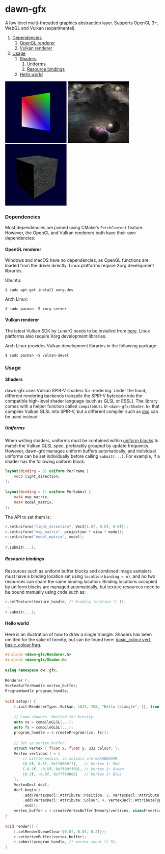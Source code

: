 # dawn-gfx
A low level multi-threaded graphics abstraction layer. Supports OpenGL 3+, WebGL and Vulkan (experimental).

1. [Dependencies](#introduction)
    1. [OpenGL renderer](#opengl-renderer)
    2. [Vulkan renderer](#vulkan-renderer)
2. [Usage](#usage)
    1. [Shaders](#shaders)
        1. [Uniforms](#uniforms)
        2. [Resource bindings](#resource-bindings)
    2. [Hello world](#hello-world)
    
![Quad](docs/screenshot1.jpg) ![Deferred shading](docs/screenshot2.jpg) ![Normal mapping](docs/screenshot3.jpg)
    
### Dependencies

Most dependencies are pinned using CMake's `FetchContent` feature. However, the OpenGL and Vulkan renderers
both have their own dependencies:

#### OpenGL renderer

Windows and macOS have no dependencies, as OpenGL functions are loaded from the driver directly.
Linux platforms require Xorg development libraries.

Ubuntu:

    $ sudo apt-get install xorg-dev
    
Arch Linux:

    $ sudo pacman -S xorg-server

    
#### Vulkan renderer

The latest Vulkan SDK by LunarG needs to be installed from [here](https://vulkan.lunarg.com/sdk/home). Linux platforms also require Xorg development libraries.

Arch Linux provides Vulkan development libraries in the following package:

    $ sudo pacman -S vulkan-devel

### Usage

#### Shaders

dawn-gfx uses Vulkan SPIR-V shaders for rendering. Under the hood, different rendering backends transpile the SPIR-V
bytecode into the compatible high-level shader language (such as GLSL or ESSL). The library comes with a helper function
called `compileGLSL` in `<dawn-gfx/Shader.h>` that compiles Vulkan GLSL into SPIR-V, but a different compiler such as
[dxc](https://github.com/Microsoft/DirectXShaderCompiler/wiki/SPIR%E2%80%90V-CodeGen) can be used instead.

##### Uniforms

When writing shaders, uniforms must be contained within [uniform blocks](https://www.khronos.org/opengl/wiki/Interface_Block_(GLSL)#Uniform_blocks)
to match the Vulkan GLSL spec, preferably grouped by update frequency. However, dawn-gfx manages uniform buffers
automatically, and individual uniforms can be set individually before calling `submit(...)`. For example, if a shader
has the following uniform block:

```glsl
layout(binding = 0) uniform PerFrame {
    vec3 light_direction;
};

layout(binding = 1) uniform PerSubmit {
    mat4 mvp_matrix;
    mat4 model_matrix;
};
```

The API to set them is:
```cpp
r.setUniform("light_direction", Vec3{1.0f, 0.0f, 0.0f});
r.setUniform("mvp_matrix", projection * view * model);
r.setUniform("model_matrix", model);
...
r.submit(...);
```

##### Resource bindings

Resources such as uniform buffer blocks and combined image samplers must have a binding location set using
`location(binding = n)`, and no two resources can share the same binding location. Binding locations occupied by uniform
blocks are managed automatically, but texture resources need to be bound manually using code such as:

```cpp
r.setTexture(texture_handle, /* binding location */ 1);
...
r.submit(...);
```

#### Hello world

Here is an illustration of how to draw a single triangle. Shaders has been omitted for the sake of
brevity, but can be found here:
[basic_colour.vert](https://github.com/dgavedissian/dawn-gfx/blob/develop/examples/media/shaders/basic_colour.vert),
[basic_colour.frag](https://github.com/dgavedissian/dawn-gfx/blob/develop/examples/media/shaders/basic_colour.frag).
```cpp
#include <dawn-gfx/Renderer.h>
#include <dawn-gfx/Shader.h>

using namespace dw::gfx;

Renderer r;
VertexBufferHandle vertex_buffer;
ProgramHandle program_handle;

void setup() {
    r.init(RendererType::Vulkan, 1024, 768, "Hello triangle", {}, true);

    // Load shaders. Omitted for brevity.
    auto vs = compileGLSL(...);
    auto fs = compileGLSL(...);
    program_handle = r.createProgram({vs, fs});

    // Set up vertex buffer.
    struct Vertex { float x; float y; u32 colour; };
    Vertex vertices[] = {
        // Little-endian, so colours are 0xAABBGGRR.
        {0.0f, 0.5f, 0xff0000ff},   // Vertex 1: Red
        {-0.5f, -0.5f, 0xff00ff00}, // Vertex 2: Green
        {0.5f, -0.5f, 0xffff0000}   // Vertex 3: Blue
    };
    VertexDecl decl;
    decl.begin()
        .add(VertexDecl::Attribute::Position, 2, VertexDecl::AttributeType::Float)
        .add(VertexDecl::Attribute::Colour, 4, VertexDecl::AttributeType::Uint8, true)
        .end();
    vertex_buffer = r.createVertexBuffer(Memory(vertices, sizeof(vertices)), decl);
}

void render() {
    r.setRenderQueueClear({0.0f, 0.0f, 0.2f});
    r.setVertexBuffer(vertex_buffer);
    r.submit(program_handle, /* vertex count */ 3);
}
```
